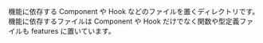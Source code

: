 機能に依存する Component や Hook などのファイルを置くディレクトリです。
機能に依存するファイルは Component や Hook だけでなく関数や型定義ファイルも features に置いています。

